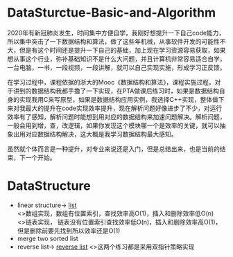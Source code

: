 # DataSturctue-Basic-and-Algorithm
2020年有新冠肺炎发生，时间集中方便自学，我刚好想提升一下自己code能力，所以集中突击了一下数据结构和算法，做了这些年机械，从事软件开发的可能性不大，但是有这个时间还是提升一下自己的基础，加上现在学习资源容易获取，如果想从事这个行业，弥补基础知识不是什么大问题，并且计算机非常容易适合自学，一台电脑，一书，一段视频，一段讲解，就可以自己实现实施，形成学习正反馈。

在学习过程中，课程依据的浙大的Mooc《数据结构和算法》，课程实施过程，对于讲到的数据结构我都手撸了一下实现，在PTA做课后练习时，如果是数据结构自身的实现我用C来写原型，如果是数据结构应用实例，我选择C++实现，整体做下来对我最大的提升在code实现效率提升，现在解析问题好像进步了不少，对运行效率有了感知，解析问题时能想到用对应的数据结构来加速问题解决。解析问题，一般会用到增，查，改逻辑，如果你发现这个模块哪一个是效率的关键，就可以抽象出用对应数据结构解决，这大概是我学习数据结构最大感知。

虽然就个体而言是一种提升，对专业来说还是入门，但是总结出来，也是当前的结束，下一个开始。

# DataStructure

- linear structure->
[list](https://github.com/zjb1001/DataSturctue-Basic-and-Algorithm-/commit/68d4d006350dd1f2c2dedac496bd91b5b6e42e8f)<br>
<>数组实现，数组有位置索引，查找效率高O(1)，插入和删除效率低O(n)<br>
<>链表实现， 链表没有位置索引查找效率低O(n)，插入和删除效率高O(1)，但是删除前要先找到所以效率还是O(1)
- merge two sorted list
- reverse list->
[reverse list](https://github.com/zjb1001/DataSturctue-Basic-and-Algorithm-/blob/master/reverseLinkedList.c)
<>这两个练习都是采用双指针策略实现<br>
